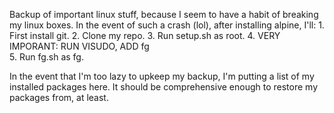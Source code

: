 Backup of important linux stuff, because I seem to have a habit of breaking my linux boxes.
In the event of such a crash (lol), after installing alpine, I'll:
	1. First install git.
	2. Clone my repo.
	3. Run setup.sh as root.
	4. VERY IMPORANT: RUN VISUDO, ADD fg  
	5. Run fg.sh as fg.

In the event that I'm too lazy to upkeep my backup, I'm putting a list of my installed packages here. It should be comprehensive enough to restore my packages from, at least. 
